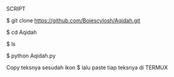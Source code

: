 SCRIPT

$ git clone https://github.com/Boiescylosh/Aqidah.git

$ cd Aqidah

$ ls

$ python Aqidah.py

Copy teksnya sesudah ikon $ lalu paste tiap teksnya di TERMUX
